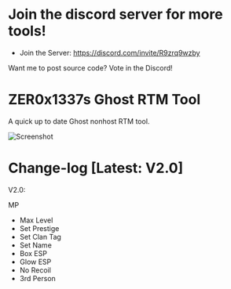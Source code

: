 # Join the discord server for more tools!
 - Join the Server: https://discord.com/invite/R9zrq9wzby

Want me to post source code? Vote in the Discord!
#
# ZER0x1337s Ghost RTM Tool
A quick up to date Ghost nonhost RTM tool.

![Screenshot](https://cdn.discordapp.com/attachments/1043014883681239080/1043690285554729071/image.png)
#
# Change-log [Latest: V2.0]

V2.0:

MP
 - Max Level
 - Set Prestige
 - Set Clan Tag
 - Set Name
 - Box ESP
 - Glow ESP
 - No Recoil
 - 3rd Person
